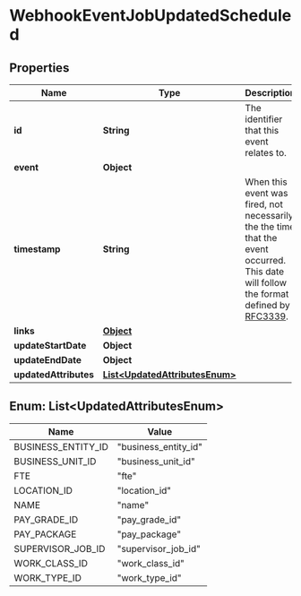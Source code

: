 

# WebhookEventJobUpdatedScheduled


## Properties

| Name | Type | Description | Notes |
|------------ | ------------- | ------------- | -------------|
|**id** | **String** | The identifier that this event relates to. |  [optional] |
|**event** | **Object** |  |  [optional] |
|**timestamp** | **String** | When this event was fired, not necessarily the the time that the event occurred. This date will follow the format defined by [RFC3339](https://tools.ietf.org/html/rfc3339#section-5.6). |  [optional] |
|**links** | [**Object**](Object.md) |  |  [optional] |
|**updateStartDate** | **Object** |  |  [optional] |
|**updateEndDate** | **Object** |  |  [optional] |
|**updatedAttributes** | [**List&lt;UpdatedAttributesEnum&gt;**](#List&lt;UpdatedAttributesEnum&gt;) |  |  [optional] |



## Enum: List&lt;UpdatedAttributesEnum&gt;

| Name | Value |
|---- | -----|
| BUSINESS_ENTITY_ID | &quot;business_entity_id&quot; |
| BUSINESS_UNIT_ID | &quot;business_unit_id&quot; |
| FTE | &quot;fte&quot; |
| LOCATION_ID | &quot;location_id&quot; |
| NAME | &quot;name&quot; |
| PAY_GRADE_ID | &quot;pay_grade_id&quot; |
| PAY_PACKAGE | &quot;pay_package&quot; |
| SUPERVISOR_JOB_ID | &quot;supervisor_job_id&quot; |
| WORK_CLASS_ID | &quot;work_class_id&quot; |
| WORK_TYPE_ID | &quot;work_type_id&quot; |



